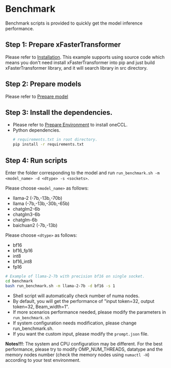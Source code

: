 # Benchmark

Benchmark scripts is provided to quickly get the model inference performance.

## Step 1: Prepare xFasterTransformer  
Please refer to [Installation](../../README.md#installation). This example supports using source code which means you don't need install xFasterTransformer into pip and just build xFasterTransformer library, and it will search library in src directory.

## Step 2: Prepare models  
Please refer to [Prepare model](../README.md#prepare-model)

## Step 3: Install the dependencies.
- Please refer to [Prepare Environment](#prepare-environment) to install oneCCL.
- Python dependencies.
    ```bash
    # requirements.txt in root directory.
    pip install -r requirements.txt
    ```

## Step 4: Run scripts
Enter the folder corresponding to the model and run `run_benchmark.sh -m <model_name> -d <dtype> -s <sockets>`.

Please choose `<model_name>` as follows:
- llama-2 (-7b,-13b,-70b)
- llama (-7b,-13b,-30b,-65b)
- chatglm2-6b
- chatglm3-6b
- chatglm-6b
- baichuan2 (-7b,-13b)

Please choose `<dtype>` as follows:
- bf16
- bf16_fp16
- int8
- bf16_int8
- fp16

```bash
# Example of llama-2-7b with precision bf16 on single socket.
cd benchmark
bash run_benchmark.sh -m llama-2-7b -d bf16 -s 1
```

- Shell script will automatically check number of numa nodes.
- By default, you will get the performance of "input token=32, output token=32, Beam_width=1".
- If more scenarios performance needed, please modify the parameters in `run_benchmark.sh`
- If system configuration needs modification, please change run_benchmark.sh.
- If you want the custom input, please modify the `prompt.json` file.

**Notes!!!**: The system and CPU configuration may be different. For the best performance, please try to modify OMP_NUM_THREADS, datatype and the memory nodes number (check the memory nodes using `numactl -H`) according to your test environment.

